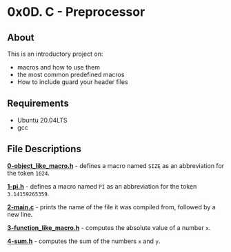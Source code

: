 # 0x0D. C - Preprocessor
## About
This is an introductory project on:
- macros and how to use them
- the most common predefined macros
- How to include guard your header files
## Requirements
- Ubuntu 20.04LTS
- gcc
## File Descriptions
**[0-object_like_macro.h](0-object_like_macro.h)** - defines a macro named `SIZE` as an abbreviation for the token `1024`.

**[1-pi.h](1-pi.h)** - defines a macro named `PI` as an abbreviation for the token `3.14159265359`.

**[2-main.c](2-main.c)** - prints the name of the file it was compiled from, followed by a new line.

**[3-function_like_macro.h](3-function_like_macro.h)** - computes the absolute value of a number `x`.

**[4-sum.h](4-sum.h)** - computes the sum of the numbers `x` and `y`.
